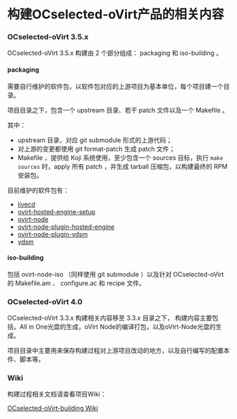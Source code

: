 构建OCselected-oVirt产品的相关内容
======
### OCselected-oVirt 3.5.x 

OCselected-oVirt 3.5.x 构建由 2 个部分组成： packaging 和 iso-building 。

#### packaging

需要自行维护的软件包，以软件包对应的上游项目为基本单位，每个项目建一个目录。

项目目录之下，包含一个 upstream 目录、若干 patch 文件以及一个 Makefile 。

其中：

* upstream 目录，对应 git submodule 形式的上游代码；
* 对上游的变更都使用 git format-patch 生成 patch 文件；
* Makefile ，提供给 Koji 系统使用，至少包含一个 sources 目标，执行 `make sources` 时，apply 所有 patch ，并生成 tarball 压缩包，以构建最终的 RPM 安装包。

目前维护的软件包有：

* [livecd](packaging/livecd)
* [ovirt-hosted-engine-setup](packaging/ovirt-hosted-engine-setup)
* [ovirt-node](packaging/ovirt-node)
* [ovirt-node-plugin-hosted-engine](packaging/ovirt-node-plugin-hosted-engine)
* [ovirt-node-plugin-vdsm](packaging/ovirt-node-plugin-vdsm)
* [vdsm](packaging/vdsm)

#### iso-building

包括 ovirt-node-iso （同样使用 git submodule ）以及针对 OCselected-oVirt 的 Makefile.am 、 configure.ac 和 recipe 文件。

### OCselected-oVirt 4.0

OCselected-oVirt 3.3.x 构建相关内容移至 3.3.x 目录之下， 构建内容主要包括，All in One光盘的生成，oVirt Node的编译打包，以及oVirt-Node光盘的生成。

项目目录中主要用来保存构建过程对上游项目改动的地方，以及自行编写的配置本件、脚本等。

### Wiki
构建过程相关文档请查看项目Wiki：

[OCselected-oVirt-building Wiki](https://www.ocselected.org/wiki/OCselected-oVirt-building/)

